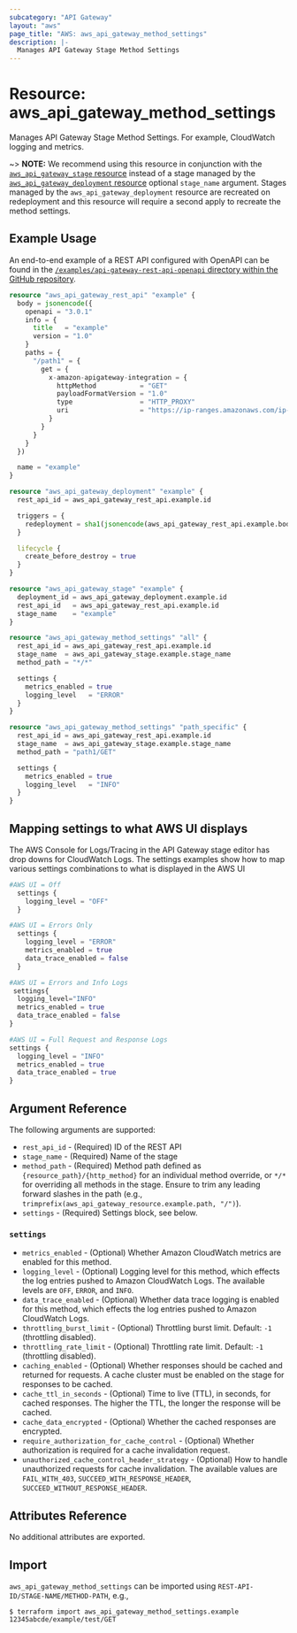 ```yaml
---
subcategory: "API Gateway"
layout: "aws"
page_title: "AWS: aws_api_gateway_method_settings"
description: |-
  Manages API Gateway Stage Method Settings
---
```


# Resource: aws_api_gateway_method_settings

Manages API Gateway Stage Method Settings. For example, CloudWatch logging and metrics.

~> **NOTE:** We recommend using this resource in conjunction with the [`aws_api_gateway_stage` resource](api_gateway_stage.html) instead of a stage managed by the [`aws_api_gateway_deployment` resource](api_gateway_deployment.html) optional `stage_name` argument. Stages managed by the `aws_api_gateway_deployment` resource are recreated on redeployment and this resource will require a second apply to recreate the method settings.

## Example Usage

An end-to-end example of a REST API configured with OpenAPI can be found in the [`/examples/api-gateway-rest-api-openapi` directory within the GitHub repository](https://github.com/hashicorp/terraform-provider-aws/tree/main/examples/api-gateway-rest-api-openapi).

```terraform
resource "aws_api_gateway_rest_api" "example" {
  body = jsonencode({
    openapi = "3.0.1"
    info = {
      title   = "example"
      version = "1.0"
    }
    paths = {
      "/path1" = {
        get = {
          x-amazon-apigateway-integration = {
            httpMethod           = "GET"
            payloadFormatVersion = "1.0"
            type                 = "HTTP_PROXY"
            uri                  = "https://ip-ranges.amazonaws.com/ip-ranges.json"
          }
        }
      }
    }
  })

  name = "example"
}

resource "aws_api_gateway_deployment" "example" {
  rest_api_id = aws_api_gateway_rest_api.example.id

  triggers = {
    redeployment = sha1(jsonencode(aws_api_gateway_rest_api.example.body))
  }

  lifecycle {
    create_before_destroy = true
  }
}

resource "aws_api_gateway_stage" "example" {
  deployment_id = aws_api_gateway_deployment.example.id
  rest_api_id   = aws_api_gateway_rest_api.example.id
  stage_name    = "example"
}

resource "aws_api_gateway_method_settings" "all" {
  rest_api_id = aws_api_gateway_rest_api.example.id
  stage_name  = aws_api_gateway_stage.example.stage_name
  method_path = "*/*"

  settings {
    metrics_enabled = true
    logging_level   = "ERROR"
  }
}

resource "aws_api_gateway_method_settings" "path_specific" {
  rest_api_id = aws_api_gateway_rest_api.example.id
  stage_name  = aws_api_gateway_stage.example.stage_name
  method_path = "path1/GET"

  settings {
    metrics_enabled = true
    logging_level   = "INFO"
  }
}
```

## Mapping settings to what AWS UI displays
The AWS Console for Logs/Tracing in the API Gateway stage editor has drop downs for CloudWatch Logs. The settings examples show how to map various settings combinations to what is displayed in the AWS UI

```terraform
#AWS UI = Off
  settings { 
    logging_level = "OFF" 
  }

#AWS UI = Errors Only
  settings { 
    logging_level = "ERROR" 
    metrics_enabled = true 
    data_trace_enabled = false 
  }

#AWS UI = Errors and Info Logs
 settings{ 
  logging_level="INFO" 
  metrics_enabled = true 
  data_trace_enabled = false 
}

#AWS UI = Full Request and Response Logs
settings { 
  logging_level = "INFO" 
  metrics_enabled = true 
  data_trace_enabled = true 
}
```



## Argument Reference

The following arguments are supported:

* `rest_api_id` - (Required) ID of the REST API
* `stage_name` - (Required) Name of the stage
* `method_path` - (Required) Method path defined as `{resource_path}/{http_method}` for an individual method override, or `*/*` for overriding all methods in the stage. Ensure to trim any leading forward slashes in the path (e.g., `trimprefix(aws_api_gateway_resource.example.path, "/")`).
* `settings` - (Required) Settings block, see below.

### `settings`

* `metrics_enabled` - (Optional) Whether Amazon CloudWatch metrics are enabled for this method.
* `logging_level` - (Optional) Logging level for this method, which effects the log entries pushed to Amazon CloudWatch Logs. The available levels are `OFF`, `ERROR`, and `INFO`.
* `data_trace_enabled` - (Optional) Whether data trace logging is enabled for this method, which effects the log entries pushed to Amazon CloudWatch Logs.
* `throttling_burst_limit` - (Optional) Throttling burst limit. Default: `-1` (throttling disabled).
* `throttling_rate_limit` - (Optional) Throttling rate limit. Default: `-1` (throttling disabled).
* `caching_enabled` - (Optional) Whether responses should be cached and returned for requests. A cache cluster must be enabled on the stage for responses to be cached.
* `cache_ttl_in_seconds` - (Optional) Time to live (TTL), in seconds, for cached responses. The higher the TTL, the longer the response will be cached.
* `cache_data_encrypted` - (Optional) Whether the cached responses are encrypted.
* `require_authorization_for_cache_control` - (Optional) Whether authorization is required for a cache invalidation request.
* `unauthorized_cache_control_header_strategy` - (Optional) How to handle unauthorized requests for cache invalidation. The available values are `FAIL_WITH_403`, `SUCCEED_WITH_RESPONSE_HEADER`, `SUCCEED_WITHOUT_RESPONSE_HEADER`.

## Attributes Reference

No additional attributes are exported.

## Import

`aws_api_gateway_method_settings` can be imported using `REST-API-ID/STAGE-NAME/METHOD-PATH`, e.g.,

```
$ terraform import aws_api_gateway_method_settings.example 12345abcde/example/test/GET
```

